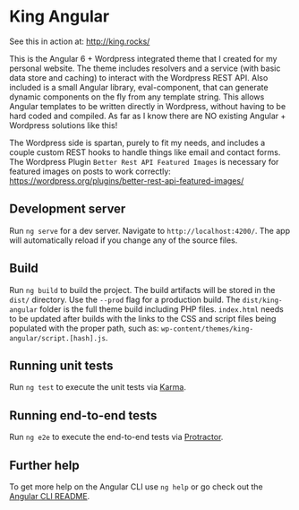# King Angular
See this in action at: http://king.rocks/

This is the Angular 6 + Wordpress integrated theme that I created for my personal website. The theme includes resolvers and a service (with basic data store and caching) to interact with the Wordpress REST API. Also included is a small Angular library, eval-component, that can generate dynamic components on the fly from any template string. This allows Angular templates to be written directly in Wordpress, without having to be hard coded and compiled. As far as I know there are NO existing Angular + Wordpress solutions like this!

The Wordpress side is spartan, purely to fit my needs, and includes a couple custom REST hooks to handle things like email and contact forms. The Wordpress Plugin `Better Rest API Featured Images` is necessary for featured images on posts to work correctly: https://wordpress.org/plugins/better-rest-api-featured-images/

## Development server

Run `ng serve` for a dev server. Navigate to `http://localhost:4200/`. The app will automatically reload if you change any of the source files.

## Build

Run `ng build` to build the project. The build artifacts will be stored in the `dist/` directory. Use the `--prod` flag for a production build. The `dist/king-angular` folder is the full theme build including PHP files. `index.html` needs to be updated after builds with the links to the CSS and script files being populated with the proper path, such as: `wp-content/themes/king-angular/script.[hash].js`.

## Running unit tests

Run `ng test` to execute the unit tests via [Karma](https://karma-runner.github.io).

## Running end-to-end tests

Run `ng e2e` to execute the end-to-end tests via [Protractor](http://www.protractortest.org/).

## Further help

To get more help on the Angular CLI use `ng help` or go check out the [Angular CLI README](https://github.com/angular/angular-cli/blob/master/README.md).
